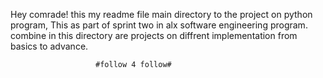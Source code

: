 Hey comrade! this my readme file main directory to the project on python program, This as part of sprint two in alx software engineering program. combine in this directory are projects on diffrent implementation from basics to advance. 

                       #follow 4 follow#
